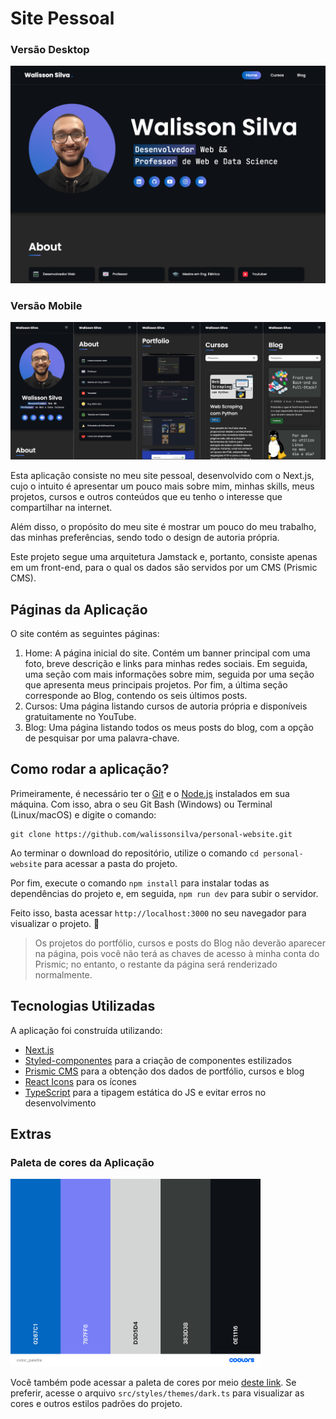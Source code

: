 # Site Pessoal

### Versão Desktop

![](public/images/screenshot-web.png)

### Versão Mobile

![](public/images/screenshot-mobile.png)

Esta aplicação consiste no meu site pessoal, desenvolvido com o Next.js, cujo o intuito é apresentar um pouco mais sobre mim, minhas skills, meus projetos, cursos e outros conteúdos que eu tenho o interesse que compartilhar na internet.

Além disso, o propósito do meu site é mostrar um pouco do meu trabalho, das minhas preferências, sendo todo o design de autoria própria.

Este projeto segue uma arquitetura Jamstack e, portanto, consiste apenas em um front-end, para o qual os dados são servidos por um CMS (Prismic CMS).

## Páginas da Aplicação

O site contém as seguintes páginas:

1. Home: A página inicial do site. Contém um banner principal com uma foto, breve descrição e links para minhas redes sociais. Em seguida, uma seção com mais informações sobre mim, seguida por uma seção que apresenta meus principais projetos. Por fim, a última seção corresponde ao Blog, contendo os seis últimos posts.
2. Cursos: Uma página listando cursos de autoria própria e disponíveis gratuitamente no YouTube.
3. Blog: Uma página listando todos os meus posts do blog, com a opção de pesquisar por uma palavra-chave.

## Como rodar a aplicação?

Primeiramente, é necessário ter o [Git](https://git-scm.com/downloads) e o [Node.js](https://nodejs.org/en/download/) instalados em sua máquina. Com isso, abra o seu Git Bash (Windows) ou Terminal (Linux/macOS) e digite o comando:

```
git clone https://github.com/walissonsilva/personal-website.git
```

Ao terminar o download do repositório, utilize o comando `cd personal-website` para acessar a pasta do projeto.

Por fim, execute o comando `npm install` para instalar todas as dependências do projeto e, em seguida, `npm run dev` para subir o servidor.

Feito isso, basta acessar `http://localhost:3000` no seu navegador para visualizar o projeto. 🚀

> Os projetos do portfólio, cursos e posts do Blog não deverão aparecer na página, pois você não terá as chaves de acesso à minha conta do Prismic; no entanto, o restante da página será renderizado normalmente.

## Tecnologias Utilizadas

A aplicação foi construída utilizando:

- [Next.js](https://nextjs.org/)
- [Styled-componentes](https://styled-components.com/) para a criação de componentes estilizados
- [Prismic CMS](https://prismic.io/) para a obtenção dos dados de portfólio, cursos e blog
- [React Icons](https://react-icons.github.io/react-icons/) para os ícones
- [TypeScript](https://www.typescriptlang.org/) para a tipagem estática do JS e evitar erros no desenvolvimento

## Extras

### Paleta de cores da Aplicação

<img src="public/color_palette.png" alt="Paleta de cores utilizado no projeto" width=400 />

Você também pode acessar a paleta de cores por meio [deste link](https://coolors.co/0267c1-787ff6-d3d5d4-383d3b-0e1116). Se preferir, acesse o arquivo `src/styles/themes/dark.ts` para visualizar as cores e outros estilos padrões do projeto.
